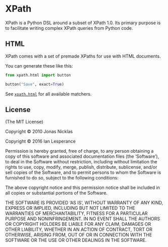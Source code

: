# XPath

XPath is a Python DSL around a subset of XPath 1.0. Its primary purpose is to
facilitate writing complex XPath queries from Python code.

## HTML

XPath comes with a set of premade XPaths for use with HTML documents.

You can generate these like this:

``` python
from xpath.html import button

button("Save", exact=True)
```

See [`xpath.html`](xpath/html.py) for all available matchers.

## License

(The MIT License)

Copyright © 2010 Jonas Nicklas

Copyright © 2016 Ian Lesperance

Permission is hereby granted, free of charge, to any person obtaining a copy of
this software and associated documentation files (the ‘Software’), to deal in
the Software without restriction, including without limitation the rights to
use, copy, modify, merge, publish, distribute, sublicense, and/or sell copies
of the Software, and to permit persons to whom the Software is furnished to do
so, subject to the following conditions:

The above copyright notice and this permission notice shall be included in all
copies or substantial portions of the Software.

THE SOFTWARE IS PROVIDED ‘AS IS’, WITHOUT WARRANTY OF ANY KIND, EXPRESS OR
IMPLIED, INCLUDING BUT NOT LIMITED TO THE WARRANTIES OF MERCHANTABILITY,
FITNESS FOR A PARTICULAR PURPOSE AND NONINFRINGEMENT. IN NO EVENT SHALL THE
AUTHORS OR COPYRIGHT HOLDERS BE LIABLE FOR ANY CLAIM, DAMAGES OR OTHER
LIABILITY, WHETHER IN AN ACTION OF CONTRACT, TORT OR OTHERWISE, ARISING FROM,
OUT OF OR IN CONNECTION WITH THE SOFTWARE OR THE USE OR OTHER DEALINGS IN THE
SOFTWARE.

